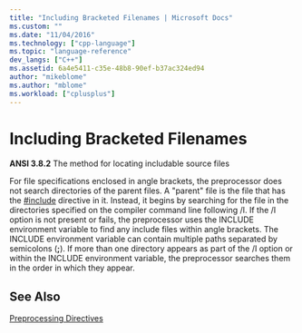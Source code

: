 ```yaml
---
title: "Including Bracketed Filenames | Microsoft Docs"
ms.custom: ""
ms.date: "11/04/2016"
ms.technology: ["cpp-language"]
ms.topic: "language-reference"
dev_langs: ["C++"]
ms.assetid: 6a4e5411-c35e-48b8-90ef-b37ac324ed94
author: "mikeblome"
ms.author: "mblome"
ms.workload: ["cplusplus"]
---
```

# Including Bracketed Filenames
**ANSI 3.8.2** The method for locating includable source files  
  
 For file specifications enclosed in angle brackets, the preprocessor does not search directories of the parent files. A "parent" file is the file that has the [#include](../preprocessor/hash-include-directive-c-cpp.md) directive in it. Instead, it begins by searching for the file in the directories specified on the compiler command line following /I. If the /I option is not present or fails, the preprocessor uses the INCLUDE environment variable to find any include files within angle brackets. The INCLUDE environment variable can contain multiple paths separated by semicolons (**;**). If more than one directory appears as part of the /I option or within the INCLUDE environment variable, the preprocessor searches them in the order in which they appear.  
  
## See Also  
 [Preprocessing Directives](../c-language/preprocessing-directives.md)
